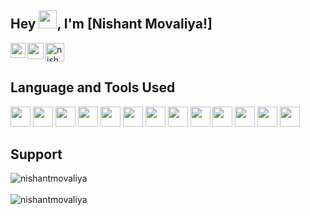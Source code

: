 ## Hey <img src="https://github.com/TheDudeThatCode/TheDudeThatCode/blob/master/Assets/Hi.gif" width="29px">, I'm [Nishant Movaliya!] 

<!--
**nishantmovaliya/nishantmovaliya** is a ✨ _special_ ✨ repository because its `README.md` (this file) appears on your GitHub profile.

Here are some ideas to get you started:

- 🔭 I’m currently working on ...
- 🌱 I’m currently learning ...
- 👯 I’m looking to collaborate on ...
- 🤔 I’m looking for help with ...
- 💬 Ask me about ...
- 📫 How to reach me: ...
- 😄 Pronouns: ...
- ⚡ Fun fact: ...
-->
<a href="https://dev.to/nishantmovaliya">
  <img src="https://d2fltix0v2e0sb.cloudfront.net/dev-badge.svg" alt="nishantmovaliya's DEV Profile" height="30" width="30">
</a>
<a href="https://www.linkedin.com/in/nishant-movaliya-6b8813169/">
  <img align="left" width="24px" src="https://cdn.jsdelivr.net/npm/simple-icons@v3/icons/linkedin.svg"  />
</a>
<a href="mailto:nishantpatel7042@gmail.com">
  <img align="left" width="26px" src="https://cdn.jsdelivr.net/npm/simple-icons@v3/icons/gmail.svg" />
</a>

## Language and Tools Used
<p>
 <img height="32" width="32" src="https://cdn.jsdelivr.net/npm/simple-icons@v3/icons/c.svg" />
 <img height="32" width="32" src="https://cdn.jsdelivr.net/npm/simple-icons@3.13.0/icons/cplusplus.svg" />
 <img height="32" width="32" src="https://cdn.jsdelivr.net/npm/simple-icons@3.13.0/icons/java.svg" />
 <img height="32" width="32" src="https://cdn.jsdelivr.net/npm/simple-icons@v3/icons/python.svg" />
 <img height="32" width="32" src="https://cdn.jsdelivr.net/npm/simple-icons@v3/icons/html5.svg" />
 <img height="32" width="32" src="https://cdn.jsdelivr.net/npm/simple-icons@v3/icons/css3.svg" />
 <img height="32" width="32" src="https://cdn.jsdelivr.net/npm/simple-icons@v3/icons/github.svg" />
 <img height="32" width="32" src="https://cdn.jsdelivr.net/npm/simple-icons@v3/icons/php.svg" />
 <img height="32" width="32" src="https://cdn.jsdelivr.net/npm/simple-icons@v3/icons/anaconda.svg" />
 <img height="32" width="32" src="https://cdn.jsdelivr.net/npm/simple-icons@v3/icons/arduino.svg" />
 <img height="32" width="32" src="https://cdn.jsdelivr.net/npm/simple-icons@v3/icons/androidstudio.svg" />
 <img height="32" width="32" src="https://cdn.jsdelivr.net/npm/simple-icons@v3/icons/adobepremierepro.svg" />
 <img height="32" width="32" src="https://cdn.jsdelivr.net/npm/simple-icons@v3/icons/anaconda.svg" />
 </p>

## Support

<p>
<img src="https://github-readme-stats.vercel.app/api/top-langs?username=nishantmovaliya&show_icons=true&locale=en&layout=compact" alt="nishantmovaliya" /><br><br>
<img src="https://github-readme-stats.vercel.app/api?username=nishantmovaliya&show_icons=true&locale=en&theme=radical" alt="nishantmovaliya" />
</p>
